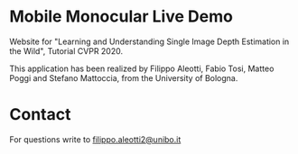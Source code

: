 # Mobile Monocular Live Demo
Website for "Learning and Understanding Single Image Depth Estimation in the Wild",
Tutorial CVPR 2020.

This application has been realized by Filippo Aleotti, Fabio Tosi, Matteo Poggi and Stefano Mattoccia,
from the University of Bologna.


# Contact
For questions write to
filippo.aleotti2@unibo.it
